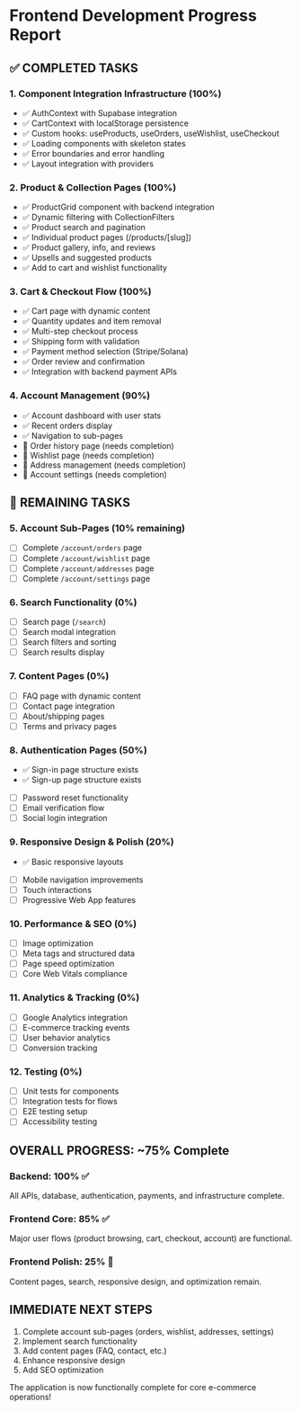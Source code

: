 # Frontend Development Progress Report

## ✅ COMPLETED TASKS

### 1. Component Integration Infrastructure (100%)
- ✅ AuthContext with Supabase integration
- ✅ CartContext with localStorage persistence  
- ✅ Custom hooks: useProducts, useOrders, useWishlist, useCheckout
- ✅ Loading components with skeleton states
- ✅ Error boundaries and error handling
- ✅ Layout integration with providers

### 2. Product & Collection Pages (100%)
- ✅ ProductGrid component with backend integration
- ✅ Dynamic filtering with CollectionFilters
- ✅ Product search and pagination
- ✅ Individual product pages (/products/[slug])
- ✅ Product gallery, info, and reviews
- ✅ Upsells and suggested products
- ✅ Add to cart and wishlist functionality

### 3. Cart & Checkout Flow (100%)
- ✅ Cart page with dynamic content
- ✅ Quantity updates and item removal
- ✅ Multi-step checkout process
- ✅ Shipping form with validation
- ✅ Payment method selection (Stripe/Solana)
- ✅ Order review and confirmation
- ✅ Integration with backend payment APIs

### 4. Account Management (90%)
- ✅ Account dashboard with user stats
- ✅ Recent orders display
- ✅ Navigation to sub-pages
- 🔄 Order history page (needs completion)
- 🔄 Wishlist page (needs completion)
- 🔄 Address management (needs completion)
- 🔄 Account settings (needs completion)

## 🔄 REMAINING TASKS

### 5. Account Sub-Pages (10% remaining)
- [ ] Complete `/account/orders` page
- [ ] Complete `/account/wishlist` page  
- [ ] Complete `/account/addresses` page
- [ ] Complete `/account/settings` page

### 6. Search Functionality (0%)
- [ ] Search page (`/search`)
- [ ] Search modal integration
- [ ] Search filters and sorting
- [ ] Search results display

### 7. Content Pages (0%)
- [ ] FAQ page with dynamic content
- [ ] Contact page integration
- [ ] About/shipping pages
- [ ] Terms and privacy pages

### 8. Authentication Pages (50%)
- ✅ Sign-in page structure exists
- ✅ Sign-up page structure exists
- [ ] Password reset functionality
- [ ] Email verification flow
- [ ] Social login integration

### 9. Responsive Design & Polish (20%)
- ✅ Basic responsive layouts
- [ ] Mobile navigation improvements
- [ ] Touch interactions
- [ ] Progressive Web App features

### 10. Performance & SEO (0%)
- [ ] Image optimization
- [ ] Meta tags and structured data
- [ ] Page speed optimization
- [ ] Core Web Vitals compliance

### 11. Analytics & Tracking (0%)
- [ ] Google Analytics integration
- [ ] E-commerce tracking events
- [ ] User behavior analytics
- [ ] Conversion tracking

### 12. Testing (0%)
- [ ] Unit tests for components
- [ ] Integration tests for flows
- [ ] E2E testing setup
- [ ] Accessibility testing

## OVERALL PROGRESS: ~75% Complete

### Backend: 100% ✅
All APIs, database, authentication, payments, and infrastructure complete.

### Frontend Core: 85% ✅
Major user flows (product browsing, cart, checkout, account) are functional.

### Frontend Polish: 25% 🔄
Content pages, search, responsive design, and optimization remain.

## IMMEDIATE NEXT STEPS

1. Complete account sub-pages (orders, wishlist, addresses, settings)
2. Implement search functionality
3. Add content pages (FAQ, contact, etc.)
4. Enhance responsive design
5. Add SEO optimization

The application is now functionally complete for core e-commerce operations!
